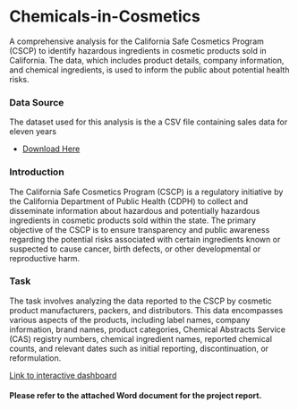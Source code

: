 # Chemicals-in-Cosmetics
A comprehensive analysis for the California Safe Cosmetics Program (CSCP) to identify hazardous ingredients in cosmetic products sold in California. The data, which includes product details, company information, and chemical ingredients, is used to inform the public about potential health risks.

### Data Source 

The dataset used for this analysis is the a CSV file containing sales data for eleven years
  - [Download Here](https://catalog.data.gov/dataset/chemicals-in-cosmetics-8c29f)


### Introduction
The California Safe Cosmetics Program (CSCP) is a regulatory initiative by the California Department of Public Health (CDPH) to collect and disseminate information about hazardous and potentially hazardous ingredients in cosmetic products sold within the state. The primary objective of the CSCP is to ensure transparency and public awareness regarding the potential risks associated with certain ingredients known or suspected to cause cancer, birth defects, or other developmental or reproductive harm.

### Task
The task involves analyzing the data reported to the CSCP by cosmetic product manufacturers, packers, and distributors. This data encompasses various aspects of the products, including label names, company information, brand names, product categories, Chemical Abstracts Service (CAS) registry numbers, chemical ingredient names, reported chemical counts, and relevant dates such as initial reporting, discontinuation, or reformulation.

[Link to interactive dashboard](https://app.powerbi.com/view?r=eyJrIjoiMmIxNTFmYmUtNDVhMy00OWIzLTljN2YtZThkYzk2MzBmMzU0IiwidCI6ImI0MTlmYmViLTcwZDYtNGVjNC1iMjQ4LTBmYTEwZTY1MGQxMiIsImMiOjN9)


#### Please refer to the attached Word document for the project report.
